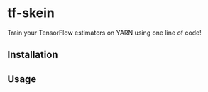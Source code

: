 tf-skein
========

Train your TensorFlow estimators on YARN using one line of code!

Installation
------------

Usage
-----
